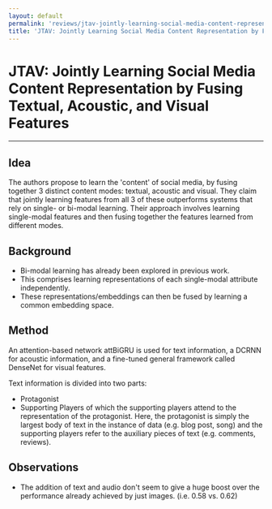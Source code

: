 ```yaml
---
layout: default
permalink: 'reviews/jtav-jointly-learning-social-media-content-representation-by-fusing-textual-acoustic-and-visual-features.html'
title: 'JTAV: Jointly Learning Social Media Content Representation by Fusing Textual, Acoustic, and Visual Features'
---
```


# JTAV: Jointly Learning Social Media Content Representation by Fusing Textual, Acoustic, and Visual Features
---

## Idea
The authors propose to learn the 'content' of social media, by fusing together 3 distinct content modes: textual, acoustic and visual.
They claim that jointly learning features from all 3 of these outperforms systems that rely on single- or bi-modal learning.
Their approach involves learning single-modal features and then fusing together the features learned from different modes.

## Background
* Bi-modal learning has already been explored in previous work.
* This comprises learning representations of each single-modal attribute independently.
* These representations/embeddings can then be fused by learning a common embedding space.

## Method
An attention-based network attBiGRU is used for text information, a DCRNN for acoustic information, and a fine-tuned general framework called DenseNet for visual features.

Text information is divided into two parts:
* Protagonist
* Supporting Players
of which the supporting players attend to the representation of the protagonist.
Here, the protagonist is simply the largest body of text in the instance of data (e.g. blog post, song) and the supporting players refer to the auxiliary pieces of text (e.g. comments, reviews).

## Observations
* The addition of text and audio don't seem to give a huge boost over the performance already achieved by just images. (i.e. 0.58 vs. 0.62)
